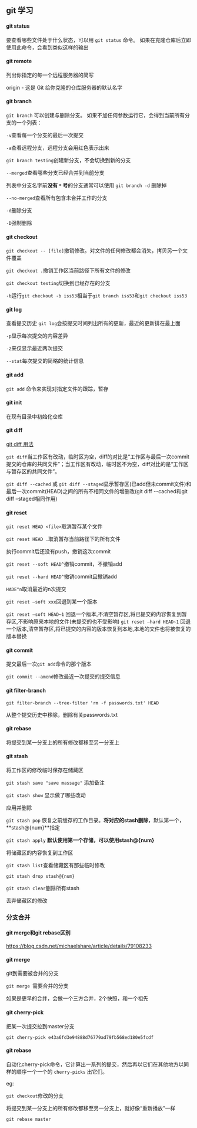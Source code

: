 ## git 学习

#### git status

要查看哪些文件处于什么状态，可以用 `git status` 命令。 如果在克隆仓库后立即使用此命令，会看到类似这样的输出

#### git remote

列出你指定的每一个远程服务器的简写

origin - 这是 Git 给你克隆的仓库服务器的默认名字

#### git branch

`git branch` 可以创建与删除分支。 如果不加任何参数运行它，会得到当前所有分支的一个列表：

`-v`查看每一个分支的最后一次提交

`-a`查看远程分支，远程分支会用红色表示出来

`git branch testing`创建新分支，不会切换到新的分支

`--merged`查看哪些分支已经合并到当前分支

列表中分支名字前**没有 `*` 号**的分支通常可以使用 `git branch -d` 删除掉

`--no-merged`查看所有包含未合并工作的分支

`-d`删除分支

`-D`强制删除

#### git checkout

`git checkout -- [file]`撤销修改。对文件的任何修改都会消失，拷贝另一个文件覆盖

`git checkout .`撤销工作区当前路径下所有文件的修改

`git checkout testing`切换到已经存在的分支

`-b`运行`git checkout -b iss53`相当于`git branch iss53`和`git checkout iss53`



#### git log

查看提交历史 `git log`会按提交时间列出所有的更新，最近的更新排在最上面

`-p`显示每次提交的内容差异

`-2`来仅显示最近两次提交

`--stat`每次提交的简略的统计信息

#### git add

`git add` 命令来实现对指定文件的跟踪，暂存

#### git init

在现有目录中初始化仓库

#### git diff

[git diff 用法](https://blog.csdn.net/wq6ylg08/article/details/88798254)

`git diff`当工作区有改动，临时区为空，diff的对比是“工作区与最后一次commit提交的仓库的共同文件”；当工作区有改动，临时区不为空，diff对比的是“工作区与暂存区的共同文件”。

`git diff --cached` 或 `git diff --staged`显示暂存区(已add但未commit文件)和最后一次commit(HEAD)之间的所有不相同文件的增删改(git diff --cached和git diff –staged相同作用)

#### git reset

`git reset HEAD <file>`取消暂存某个文件

`git reset HEAD .`取消暂存当前路径下的所有文件

执行commit后还没有push，撤销这次commit

`git reset --soft HEAD^`撤销commit，不撤销add

`git reset --hard HEAD^`撤销commit且撤销add

`HADE^n`取消最近的n次提交

`git reset –soft xxx`回退到某一个版本

`git reset –soft HEAD~1`
回退一个版本,不清空暂存区,将已提交的内容恢复到暂存区,不影响原来本地的文件(未提交的也不受影响)
`git reset –hard HEAD~1`
回退一个版本,清空暂存区,将已提交的内容的版本恢复到本地,本地的文件也将被恢复的版本替换

#### git commit

提交最后一次`git add`命令的那个版本

`git commit --amend`修改最近一次提交的提交信息



#### git filter-branch

`git filter-branch --tree-filter 'rm -f passwords.txt' HEAD`

从整个提交历史中移除，删除有关passwords.txt

#### git rebase

将提交到某一分支上的所有修改都移至另一分支上

#### git stash

将工作区的修改临时保存在储藏区

`git stash save "save massage"`	添加备注

`git stash show`	显示做了哪些改动

应用并删除

`git stash pop`	恢复之前缓存的工作目录。**将对应的stash删除**，默认第一个，**stash@{num}**指定

`git stash apply` 	**默认使用第一个存储，可以使用stash@{num}**

将储藏区的内容恢复到工作区

`git stash list`查看储藏区有那些临时修改

`git stash drop stash@{num}`

`git stash clear`删除所有stash

丢弃储藏区的修改

### 分支合并

#### git merge和git rebase区别

https://blog.csdn.net/michaelshare/article/details/79108233

#### git merge

git到需要被合并的分支

`git merge `需要合并的分支

如果是更早的合并，会做一个三方合并，2个快照，和一个祖先

#### git cherry-pick

把某一次提交拉到master分支

`git cherry-pick e43a6fd3e94888d76779ad79fb568ed180e5fcdf`

#### git rebase

自动化cherry-pick命令，它计算出一系列的提交，然后再以它们在其他地方以同样的顺序一个一个的 `cherry-picks` 出它们。

eg:

`git checkout`修改的分支

将提交到某一分支上的所有修改都移至另一分支上，就好像“重新播放”一样

`git rebase master`
